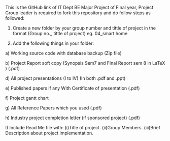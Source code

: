 This is the GitHub link of IT Dept BE Major Project of Final year, Project Group leader is required to fork this repository and do follow steps as followed:

1) Create a new folder by your group number and tittle of project in the format (Group no._ tittle of project) eg. 04_smart home

2) Add the following things in your folder:

a) Working source code with database backup (Zip file)

b) Project Report soft copy (Synopsis Sem7 and Final Report sem 8 in LaTeX ) (.pdf)

d) All project presentations (I to IV) (In both .pdf and .ppt)

e) Published papers if any With Certificate of presentation (.pdf)

f) Project gantt chart

g) All Reference Papers which you used (.pdf)

h) Industry project completion letter (if sponsored project) (.pdf)

I) Include Read Me file with: (i)Title of project. (ii)Group Members. (iii)Brief Description about project implementation.
